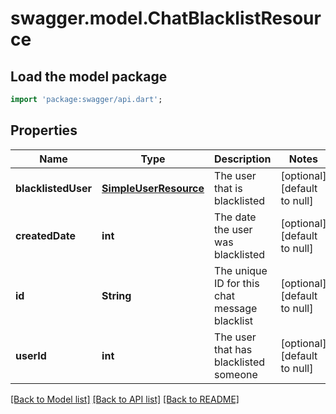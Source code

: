 # swagger.model.ChatBlacklistResource

## Load the model package
```dart
import 'package:swagger/api.dart';
```

## Properties
Name | Type | Description | Notes
------------ | ------------- | ------------- | -------------
**blacklistedUser** | [**SimpleUserResource**](SimpleUserResource.md) | The user that is blacklisted | [optional] [default to null]
**createdDate** | **int** | The date the user was blacklisted | [optional] [default to null]
**id** | **String** | The unique ID for this chat message blacklist | [optional] [default to null]
**userId** | **int** | The user that has blacklisted someone | [optional] [default to null]

[[Back to Model list]](../README.md#documentation-for-models) [[Back to API list]](../README.md#documentation-for-api-endpoints) [[Back to README]](../README.md)


